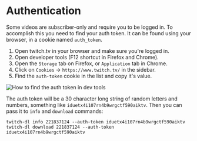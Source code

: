 Authentication
==============

Some videos are subscriber-only and require you to be logged in. To accomplish
this you need to find your auth token. It can be found using your browser, in a
cookie named `auth_token`.

1. Open twitch.tv in your browser and make sure you're logged in.
2. Open developer tools (F12 shortcut in Firefox and Chrome).
3. Open the `Storage` tab on Firefox, or `Application` tab in Chrome.
4. Click on `Cookies` → `https://www.twitch.tv/` in the sidebar.
5. Find the `auth-token` cookie in the list and copy it's value.

![How to find the auth token in dev tools](./auth_token.png)

The auth token will be a 30 character long string of random letters and numbers,
something like `iduetx4i107rn4b9wrgctf590aiktv`. Then you can pass it to `info`
and `download` commands:

```
twitch-dl info 221837124 --auth-token iduetx4i107rn4b9wrgctf590aiktv
twitch-dl download 221837124 --auth-token iduetx4i107rn4b9wrgctf590aiktv
```
